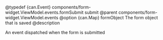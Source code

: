 
@typedef {can.Event} components/form-widget.ViewModel.events.formSubmit submit
@parent components/form-widget.ViewModel.events
@option {can.Map} formObject The form object that is saved
@description

An event dispatched when the form is submitted
